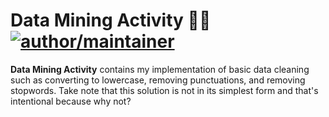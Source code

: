 # Data Mining Activity 🤝🏻[![author/maintainer](https://img.shields.io/badge/by-itsmenewbie03-016eea.svg?logo=github&labelColor=181717&longCache=true&style=flat-square)](https://portfolio.itsmenewbie03.tech)

**Data Mining Activity** contains my implementation of basic data cleaning such as converting to lowercase, removing punctuations, and removing stopwords. Take note that this solution is not in its simplest form and that's intentional because why not?
